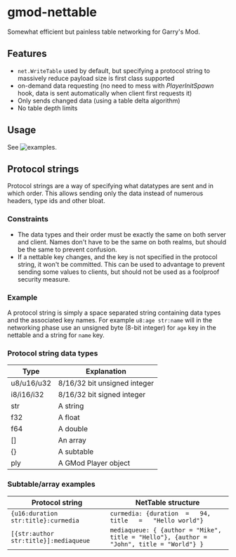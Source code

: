 # gmod-nettable

Somewhat efficient but painless table networking for Garry's Mod.

## Features
- ```net.WriteTable``` used by default, but specifying a protocol string to massively reduce payload size is first class supported
- on-demand data requesting (no need to mess with _PlayerInitSpawn_ hook, data is sent automatically when client first requests it)
- Only sends changed data (using a table delta algorithm)
- No table depth limits

## Usage
See ![examples](examples/).

## Protocol strings
Protocol strings are a way of specifying what datatypes are sent and in which order. This allows sending only the data instead of numerous headers, type ids and other bloat.

### Constraints
- The data types and their order must be exactly the same on both server and client. Names don't have to be the same on both realms, but should be the same to prevent confusion.
- If a nettable key changes, and the key is not specified in the protocol string, it won't be committed. This can be used to advantage to prevent sending some values to clients, but should not be used as a foolproof security measure.

### Example
A protocol string is simply a space separated string containing data types and the associated key names. For example ```u8:age str:name``` will in the networking phase use an unsigned byte (8-bit integer) for ```age``` key in the nettable and a string for ```name``` key.

### Protocol string data types

Type  | Explanation
------------- | -------------
u8/u16/u32  | 8/16/32 bit unsigned integer
i8/i16/i32  | 8/16/32 bit signed integer
str         | A string
f32         | A float
f64         | A double
[]          | An array
{}          | A subtable
ply         | A GMod Player object

### Subtable/array examples

Protocol string | NetTable structure
-----|------
```{u16:duration str:title}:curmedia```|```curmedia: {duration	=	94, title	=	"Hello world"}```
```[{str:author str:title}]:mediaqueue```|```mediaqueue: { {author = "Mike", title = "Hello"}, {author = "John", title = "World"} }```